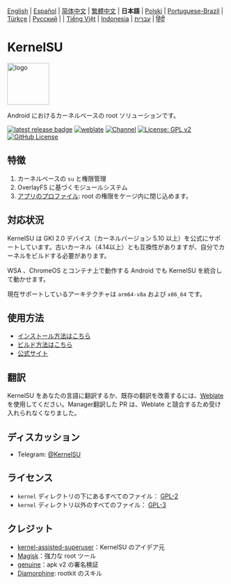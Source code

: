 [English](README.md) | [Español](README_ES.md) | [简体中文](README_CN.md) | [繁體中文](README_TW.md) | **日本語** | [Polski](README_PL.md) | [Portuguese-Brazil](README_PT-BR.md) | [Türkçe](README_TR.md) | [Русский](README_RU.md) | | [Tiếng Việt](README_VI.md) | [Indonesia](README_ID.md) | [עברית](README_iw.md) | [हिंदी](README_IN.md)

# KernelSU

<img src="https://kernelsu.org/logo.png" style="width: 96px;" alt="logo">

Android におけるカーネルベースの root ソリューションです。

[![latest release badge](https://img.shields.io/github/v/release/tiann/KernelSU?label=Release&logo=github)](https://github.com/tiann/KernelSU/releases/latest)
[![weblate](https://img.shields.io/badge/Localização-Weblate-teal?logo=weblate)](https://hosted.weblate.org/engage/kernelsu)
[![Channel](https://img.shields.io/badge/Siga-Telegram-blue.svg?logo=telegram)](https://t.me/KernelSU)
[![License: GPL v2](https://img.shields.io/badge/Licença-GPL%20v2-orange.svg?logo=gnu)](https://www.gnu.org/licenses/old-licenses/gpl-2.0.en.html)
[![GitHub License](https://img.shields.io/github/license/tiann/KernelSU?logo=gnu)](/LICENSE)

## 特徴

1. カーネルベースの `su` と権限管理
2. OverlayFS に基づくモジュールシステム
3. [アプリのプロファイル](https://kernelsu.org/guide/app-profile.html): root の権限をケージ内に閉じ込めます。


## 対応状況

KernelSU は GKI 2.0 デバイス（カーネルバージョン 5.10 以上）を公式にサポートしています。古いカーネル（4.14以上）とも互換性がありますが、自分でカーネルをビルドする必要があります。

WSA 、ChromeOS とコンテナ上で動作する Android でも KernelSU を統合して動かせます。

現在サポートしているアーキテクチャは `arm64-v8a` および `x86_64` です。

## 使用方法

- [インストール方法はこちら](https://kernelsu.org/ja_JP/guide/installation.html)
- [ビルド方法はこちら](https://kernelsu.org/guide/how-to-build.html)
- [公式サイト](https://kernelsu.org)

## 翻訳

KernelSU をあなたの言語に翻訳するか、既存の翻訳を改善するには、[Weblate](https://hosted.weblate.org/engage/kernelsu/) を使用してください。Manager翻訳した PR は、Weblate と競合するため受け入れられなくなりました。

## ディスカッション

- Telegram: [@KernelSU](https://t.me/KernelSU)

## ライセンス

- `kernel` ディレクトリの下にあるすべてのファイル： [GPL-2](https://www.gnu.org/licenses/old-licenses/gpl-2.0.en.html)
- `kernel` ディレクトリ以外のすべてのファイル： [GPL-3](https://www.gnu.org/licenses/gpl-3.0.html)

## クレジット

- [kernel-assisted-superuser](https://git.zx2c4.com/kernel-assisted-superuser/about/)：KernelSU のアイデア元
- [Magisk](https://github.com/topjohnwu/Magisk)：強力な root ツール
- [genuine](https://github.com/brevent/genuine/)：apk v2 の署名検証
- [Diamorphine](https://github.com/m0nad/Diamorphine): rootkit のスキル

